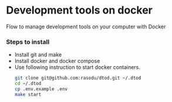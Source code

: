 # Development tools on docker
Flow to manage development tools on your computer with Docker

### Steps to install
- Install git and make
- Install docker and docker compose
- Use following instruction to start docker containers.
  ```bash
  git clone git@github.com:rasodu/dtod.git ~/.dtod
  cd ~/.dtod
  cp .env.example .env
  make start
  ```